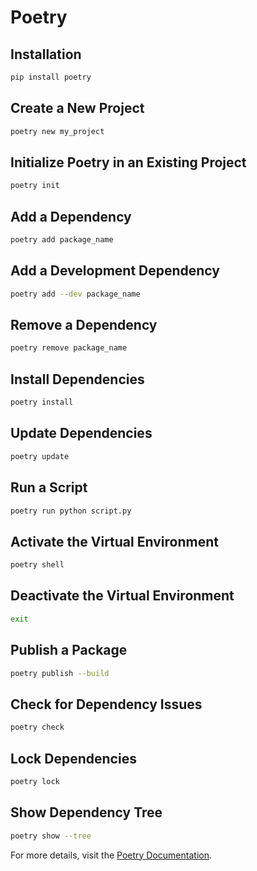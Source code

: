# Poetry

## Installation
```bash
pip install poetry
```

## Create a New Project
```bash
poetry new my_project
```

## Initialize Poetry in an Existing Project
```bash
poetry init
```

## Add a Dependency
```bash
poetry add package_name
```

## Add a Development Dependency
```bash
poetry add --dev package_name
```

## Remove a Dependency
```bash
poetry remove package_name
```

## Install Dependencies
```bash
poetry install
```

## Update Dependencies
```bash
poetry update
```

## Run a Script
```bash
poetry run python script.py
```

## Activate the Virtual Environment
```bash
poetry shell
```

## Deactivate the Virtual Environment
```bash
exit
```

## Publish a Package
```bash
poetry publish --build
```

## Check for Dependency Issues
```bash
poetry check
```

## Lock Dependencies
```bash
poetry lock
```

## Show Dependency Tree
```bash
poetry show --tree
```

For more details, visit the [Poetry Documentation](https://python-poetry.org/docs/).
